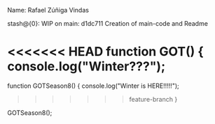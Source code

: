 
Name: Rafael Zúñiga Vindas

stash@{0}: WIP on main: d1dc711 Creation of main-code and Readme

<<<<<<< HEAD
function GOT() {
console.log("Winter???");
=======
function GOTSeason8() {
console.log("Winter is HERE!!!!!");
>>>>>>> feature-branch
}

GOTSeason8();